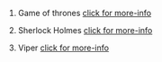  1) Game of thrones [click for more-info](Game-of-thrones/Game-of-thrones.md)

 2) Sherlock Holmes [click for more-info](Sherlock-Holmes/Sherlock-Holmes.md)

 3) Viper [click for more-info](Viper/viper.md)
